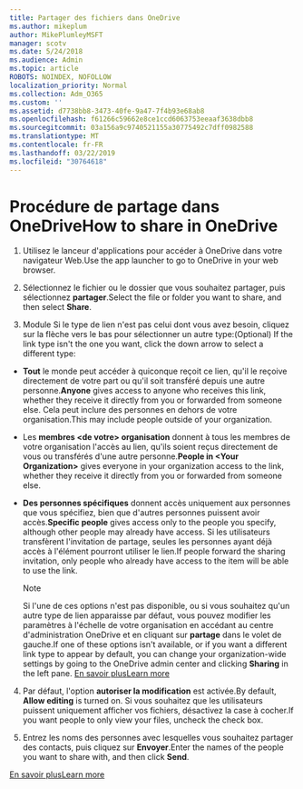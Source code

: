 ```yaml
---
title: Partager des fichiers dans OneDrive
ms.author: mikeplum
author: MikePlumleyMSFT
manager: scotv
ms.date: 5/24/2018
ms.audience: Admin
ms.topic: article
ROBOTS: NOINDEX, NOFOLLOW
localization_priority: Normal
ms.collection: Adm_O365
ms.custom: ''
ms.assetid: d7738bb8-3473-40fe-9a47-7f4b93e68ab8
ms.openlocfilehash: f61266c59662e8ce1ccd6063753eeaaf3638dbb8
ms.sourcegitcommit: 03a156a9c9740521155a30775492c7dff0982588
ms.translationtype: MT
ms.contentlocale: fr-FR
ms.lasthandoff: 03/22/2019
ms.locfileid: "30764618"
---
```

# <a name="how-to-share-in-onedrive"></a><span data-ttu-id="08c92-102">Procédure de partage dans OneDrive</span><span class="sxs-lookup"><span data-stu-id="08c92-102">How to share in OneDrive</span></span>

1. <span data-ttu-id="08c92-103">Utilisez le lanceur d'applications pour accéder à OneDrive dans votre navigateur Web.</span><span class="sxs-lookup"><span data-stu-id="08c92-103">Use the app launcher to go to OneDrive in your web browser.</span></span> 
    
2. <span data-ttu-id="08c92-104">Sélectionnez le fichier ou le dossier que vous souhaitez partager, puis sélectionnez **partager**.</span><span class="sxs-lookup"><span data-stu-id="08c92-104">Select the file or folder you want to share, and then select **Share**.</span></span>
    
3. <span data-ttu-id="08c92-105">Module Si le type de lien n'est pas celui dont vous avez besoin, cliquez sur la flèche vers le bas pour sélectionner un autre type:</span><span class="sxs-lookup"><span data-stu-id="08c92-105">(Optional) If the link type isn't the one you want, click the down arrow to select a different type:</span></span>
    
  - <span data-ttu-id="08c92-106">**Tout** le monde peut accéder à quiconque reçoit ce lien, qu'il le reçoive directement de votre part ou qu'il soit transféré depuis une autre personne.</span><span class="sxs-lookup"><span data-stu-id="08c92-106">**Anyone** gives access to anyone who receives this link, whether they receive it directly from you or forwarded from someone else.</span></span> <span data-ttu-id="08c92-107">Cela peut inclure des personnes en dehors de votre organisation.</span><span class="sxs-lookup"><span data-stu-id="08c92-107">This may include people outside of your organization.</span></span> 
    
  - <span data-ttu-id="08c92-108">Les **membres \<de votre\> organisation** donnent à tous les membres de votre organisation l'accès au lien, qu'ils soient reçus directement de vous ou transférés d'une autre personne.</span><span class="sxs-lookup"><span data-stu-id="08c92-108">**People in \<Your Organization\>** gives everyone in your organization access to the link, whether they receive it directly from you or forwarded from someone else.</span></span> 
    
  - <span data-ttu-id="08c92-109">**Des personnes spécifiques** donnent accès uniquement aux personnes que vous spécifiez, bien que d'autres personnes puissent avoir accès.</span><span class="sxs-lookup"><span data-stu-id="08c92-109">**Specific people** gives access only to the people you specify, although other people may already have access.</span></span> <span data-ttu-id="08c92-110">Si les utilisateurs transfèrent l'invitation de partage, seules les personnes ayant déjà accès à l'élément pourront utiliser le lien.</span><span class="sxs-lookup"><span data-stu-id="08c92-110">If people forward the sharing invitation, only people who already have access to the item will be able to use the link.</span></span> 
    
    > [!NOTE]
    > <span data-ttu-id="08c92-111">Si l'une de ces options n'est pas disponible, ou si vous souhaitez qu'un autre type de lien apparaisse par défaut, vous pouvez modifier les paramètres à l'échelle de votre organisation en accédant au centre d'administration OneDrive et en cliquant sur **partage** dans le volet de gauche.</span><span class="sxs-lookup"><span data-stu-id="08c92-111">If one of these options isn't available, or if you want a different link type to appear by default, you can change your organization-wide settings by going to the OneDrive admin center and clicking **Sharing** in the left pane.</span></span> [<span data-ttu-id="08c92-112">En savoir plus</span><span class="sxs-lookup"><span data-stu-id="08c92-112">Learn more</span></span>](https://go.microsoft.com/fwlink/?linkid=871961)
  
4. <span data-ttu-id="08c92-113">Par défaut, l'option **autoriser la modification** est activée.</span><span class="sxs-lookup"><span data-stu-id="08c92-113">By default, **Allow editing** is turned on.</span></span> <span data-ttu-id="08c92-114">Si vous souhaitez que les utilisateurs puissent uniquement afficher vos fichiers, désactivez la case à cocher.</span><span class="sxs-lookup"><span data-stu-id="08c92-114">If you want people to only view your files, uncheck the check box.</span></span> 
    
5. <span data-ttu-id="08c92-115">Entrez les noms des personnes avec lesquelles vous souhaitez partager des contacts, puis cliquez sur **Envoyer**.</span><span class="sxs-lookup"><span data-stu-id="08c92-115">Enter the names of the people you want to share with, and then click **Send**.</span></span>
    
[<span data-ttu-id="08c92-116">En savoir plus</span><span class="sxs-lookup"><span data-stu-id="08c92-116">Learn more</span></span>](https://go.microsoft.com/fwlink/?linkid=871861)
  

